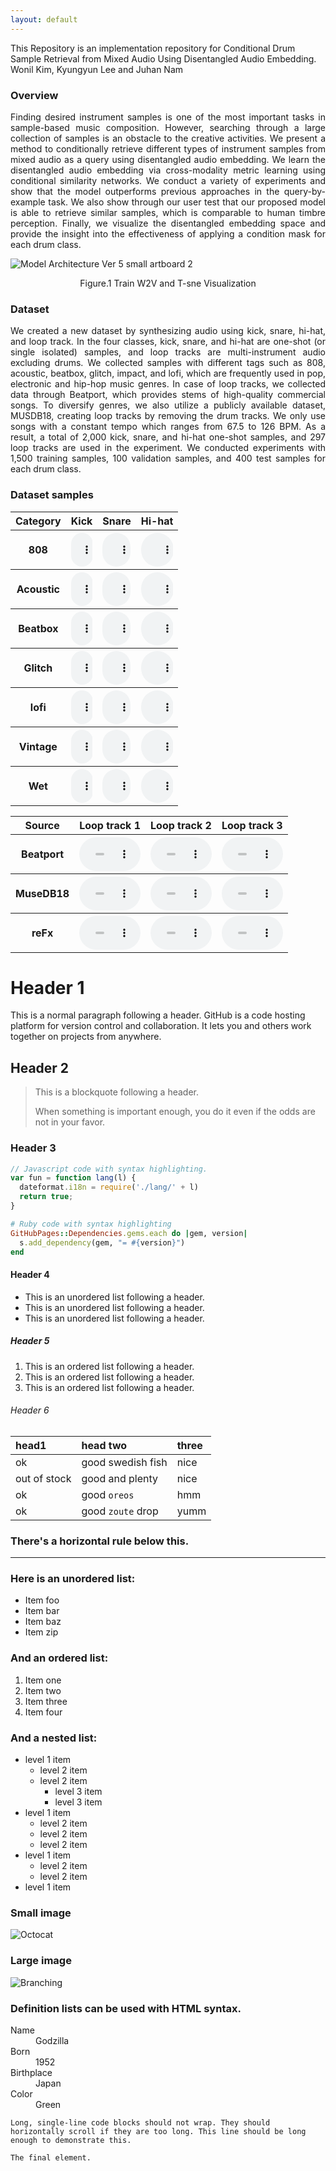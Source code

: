 ```yaml
---
layout: default
---
```


This Repository is an implementation repository for Conditional Drum Sample Retrieval from Mixed Audio Using Disentangled Audio Embedding. Wonil Kim, Kyungyun Lee and Juhan Nam



### Overview
<p align="justify">
Finding desired instrument samples is one of the most important tasks in sample-based music composition. However, searching through a large collection of samples is an obstacle to the creative activities. We present a method to conditionally retrieve different types of instrument samples from mixed audio as a query using disentangled audio embedding. We learn the disentangled audio embedding via cross-modality metric learning using conditional similarity networks. We conduct a variety of experiments and show that the model outperforms previous approaches in the query-by-example task. We also show through our user test that our proposed model is able to retrieve similar samples, which is comparable to human timbre perception. Finally, we visualize the disentangled embedding space and provide the insight into the effectiveness of applying a condition mask for each drum class.

</p>

![Model Architecture Ver 5 small artboard 2](./assets/img/figure1.png)
<p align="center">Figure.1 Train W2V and T-sne Visualization</p>

### Dataset
<p align="justify">
We created a new dataset by synthesizing audio using kick, snare, hi-hat, and loop track. In the four classes, kick, snare, and hi-hat are one-shot (or single isolated) samples, and loop tracks are multi-instrument audio excluding drums. We collected samples with different tags such as 808, acoustic, beatbox, glitch, impact, and lofi, which are frequently used in pop, electronic and hip-hop music genres. In case of loop tracks, we collected data through Beatport, which provides stems of high-quality commercial songs. To diversify genres, we also utilize a publicly available dataset, MUSDB18, creating loop tracks by removing the drum tracks. We only use songs with a constant tempo which ranges from 67.5 to 126 BPM. As a result, a total of 2,000 kick, snare, and hi-hat one-shot samples, and 297 loop tracks are used in the experiment. We conducted experiments with 1,500 training samples, 100 validation samples, and 400 test samples for each drum class.
</p>

### Dataset samples

<script>
function pauseOthers(ele) {
    $("audio").not(ele).each(function (index, audio) {audio.pause();});
}
</script>

<style>
.main-content table {
    display: inline-table;
}
table {
    table-layout:fixed;
    width: 100%;
    overflow: hidden;
}
#player{
    width: 100%;
}
</style>

<table>
    <tr>
        <th> Category </th>
        <th> Kick </th>
        <th> Snare </th>
        <th> Hi-hat </th>
    </tr>
    <tr>
        <th> 808 </th>
        <th> <audio controls id="player" onplay="pauseOthers(this);"><source src="assets/audios/808/sample1.wav" type="audio/mpeg"></audio> </th>
        <th> <audio controls id="player" onplay="pauseOthers(this);"><source src="assets/audios/808/sample2.wav" type="audio/mpeg"></audio> </th>
        <th> <audio controls id="player" onplay="pauseOthers(this);"><source src="assets/audios/808/sample3.wav" type="audio/mpeg"></audio> </th>
    </tr>
    <tr>
        <th> Acoustic </th>
        <th> <audio controls id="player" onplay="pauseOthers(this);"><source src="assets/audios/Acoustic/sample1.wav" type="audio/mpeg"></audio> </th>
        <th> <audio controls id="player" onplay="pauseOthers(this);"><source src="assets/audios/Acoustic/sample2.wav" type="audio/mpeg"></audio> </th>
        <th> <audio controls id="player" onplay="pauseOthers(this);"><source src="assets/audios/Acoustic/sample3.wav" type="audio/mpeg"></audio> </th>
    </tr>
    <tr>
        <th> Beatbox </th>
        <th> <audio controls id="player" onplay="pauseOthers(this);"><source src="assets/audios/Beatbox/sample1.wav" type="audio/mpeg"></audio> </th>
        <th> <audio controls id="player" onplay="pauseOthers(this);"><source src="assets/audios/Beatbox/sample2.wav" type="audio/mpeg"></audio> </th>
        <th> <audio controls id="player" onplay="pauseOthers(this);"><source src="assets/audios/Beatbox/sample3.wav" type="audio/mpeg"></audio> </th>
    </tr>
    <tr>
        <th> Glitch </th>
        <th> <audio controls id="player" onplay="pauseOthers(this);"><source src="assets/audios/Glitch/sample1.wav" type="audio/mpeg"></audio> </th>
        <th> <audio controls id="player" onplay="pauseOthers(this);"><source src="assets/audios/Glitch/sample2.wav" type="audio/mpeg"></audio> </th>
        <th> <audio controls id="player" onplay="pauseOthers(this);"><source src="assets/audios/Glitch/sample3.wav" type="audio/mpeg"></audio> </th>
    </tr>
    <tr>
        <th> lofi </th>
        <th> <audio controls id="player" onplay="pauseOthers(this);"><source src="assets/audios/lofi/sample1.wav" type="audio/mpeg"></audio> </th>
        <th> <audio controls id="player" onplay="pauseOthers(this);"><source src="assets/audios/lofi/sample2.wav" type="audio/mpeg"></audio> </th>
        <th> <audio controls id="player" onplay="pauseOthers(this);"><source src="assets/audios/lofi/sample3.wav" type="audio/mpeg"></audio> </th>
    </tr>
    <tr>
        <th> Vintage </th>
        <th> <audio controls id="player" onplay="pauseOthers(this);"><source src="assets/audios/Vintage/sample1.wav" type="audio/mpeg"></audio> </th>
        <th> <audio controls id="player" onplay="pauseOthers(this);"><source src="assets/audios/Vintage/sample2.wav" type="audio/mpeg"></audio> </th>
        <th> <audio controls id="player" onplay="pauseOthers(this);"><source src="assets/audios/Vintage/sample3.wav" type="audio/mpeg"></audio> </th>
    </tr>
    <tr>
        <th> Wet </th>
        <th> <audio controls id="player" onplay="pauseOthers(this);"><source src="assets/audios/Wet/sample1.wav" type="audio/mpeg"></audio> </th>
        <th> <audio controls id="player" onplay="pauseOthers(this);"><source src="assets/audios/Wet/sample2.wav" type="audio/mpeg"></audio> </th>
        <th> <audio controls id="player" onplay="pauseOthers(this);"><source src="assets/audios/Wet/sample3.wav" type="audio/mpeg"></audio> </th>
    </tr>
</table>

<table>
    <tr>
        <th> Source </th>
        <th> Loop track 1 </th>
        <th> Loop track 2 </th>
        <th> Loop track 3 </th>
    </tr>
    <tr>
        <th> Beatport </th>
        <th> <audio controls id="player" onplay="pauseOthers(this);"><source src="assets/audios/club/rank0.wav" type="audio/mpeg"></audio> </th>
        <th> <audio controls id="player" onplay="pauseOthers(this);"><source src="assets/audios/club/rank1.wav" type="audio/mpeg"></audio> </th>
        <th> <audio controls id="player" onplay="pauseOthers(this);"><source src="assets/audios/club/rank2.wav" type="audio/mpeg"></audio> </th>
    </tr>
    <tr>
        <th> MuseDB18 </th>
        <th> <audio controls id="player" onplay="pauseOthers(this);"><source src="assets/audios/club_house_electornic/rank0.wav" type="audio/mpeg"></audio> </th>
        <th> <audio controls id="player" onplay="pauseOthers(this);"><source src="assets/audios/club_house_electornic/rank1.wav" type="audio/mpeg"></audio> </th>
        <th> <audio controls id="player" onplay="pauseOthers(this);"><source src="assets/audios/club_house_electornic/rank2.wav" type="audio/mpeg"></audio> </th>
    </tr>
    <tr>
        <th> reFx </th>
        <th> <audio controls id="player" onplay="pauseOthers(this);"><source src="assets/audios/club_electronic_summer/rank0.wav" type="audio/mpeg"></audio> </th>
        <th> <audio controls id="player" onplay="pauseOthers(this);"><source src="assets/audios/club_electronic_summer/rank1.wav" type="audio/mpeg"></audio> </th>
        <th> <audio controls id="player" onplay="pauseOthers(this);"><source src="assets/audios/club_electronic_summer/rank2.wav" type="audio/mpeg"></audio> </th>
    </tr>
</table>




# Header 1

This is a normal paragraph following a header. GitHub is a code hosting platform for version control and collaboration. It lets you and others work together on projects from anywhere.

## Header 2

> This is a blockquote following a header.
>
> When something is important enough, you do it even if the odds are not in your favor.

### Header 3

```js
// Javascript code with syntax highlighting.
var fun = function lang(l) {
  dateformat.i18n = require('./lang/' + l)
  return true;
}
```

```ruby
# Ruby code with syntax highlighting
GitHubPages::Dependencies.gems.each do |gem, version|
  s.add_dependency(gem, "= #{version}")
end
```

#### Header 4

*   This is an unordered list following a header.
*   This is an unordered list following a header.
*   This is an unordered list following a header.

##### Header 5

1.  This is an ordered list following a header.
2.  This is an ordered list following a header.
3.  This is an ordered list following a header.

###### Header 6

| head1        | head two          | three |
|:-------------|:------------------|:------|
| ok           | good swedish fish | nice  |
| out of stock | good and plenty   | nice  |
| ok           | good `oreos`      | hmm   |
| ok           | good `zoute` drop | yumm  |

### There's a horizontal rule below this.

* * *

### Here is an unordered list:

*   Item foo
*   Item bar
*   Item baz
*   Item zip

### And an ordered list:

1.  Item one
1.  Item two
1.  Item three
1.  Item four

### And a nested list:

- level 1 item
  - level 2 item
  - level 2 item
    - level 3 item
    - level 3 item
- level 1 item
  - level 2 item
  - level 2 item
  - level 2 item
- level 1 item
  - level 2 item
  - level 2 item
- level 1 item

### Small image

![Octocat](https://github.githubassets.com/images/icons/emoji/octocat.png)

### Large image

![Branching](https://guides.github.com/activities/hello-world/branching.png)


### Definition lists can be used with HTML syntax.

<dl>
<dt>Name</dt>
<dd>Godzilla</dd>
<dt>Born</dt>
<dd>1952</dd>
<dt>Birthplace</dt>
<dd>Japan</dd>
<dt>Color</dt>
<dd>Green</dd>
</dl>

```
Long, single-line code blocks should not wrap. They should horizontally scroll if they are too long. This line should be long enough to demonstrate this.
```

```
The final element.
```
